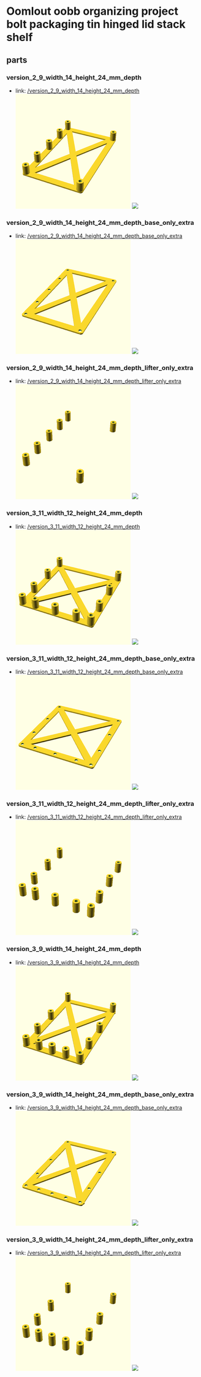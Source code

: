 # Oomlout oobb organizing project bolt packaging tin hinged lid stack shelf


## parts

### version_2_9_width_14_height_24_mm_depth
* link: [/version_2_9_width_14_height_24_mm_depth](version_2_9_width_14_height_24_mm_depth)  
![](version_2_9_width_14_height_24_mm_depth/3dpr_300.png)  ![](version_2_9_width_14_height_24_mm_depth/image_300.jpg)
 

### version_2_9_width_14_height_24_mm_depth_base_only_extra
* link: [/version_2_9_width_14_height_24_mm_depth_base_only_extra](version_2_9_width_14_height_24_mm_depth_base_only_extra)  
![](version_2_9_width_14_height_24_mm_depth_base_only_extra/3dpr_300.png)  ![](version_2_9_width_14_height_24_mm_depth_base_only_extra/image_300.jpg)
 

### version_2_9_width_14_height_24_mm_depth_lifter_only_extra
* link: [/version_2_9_width_14_height_24_mm_depth_lifter_only_extra](version_2_9_width_14_height_24_mm_depth_lifter_only_extra)  
![](version_2_9_width_14_height_24_mm_depth_lifter_only_extra/3dpr_300.png)  ![](version_2_9_width_14_height_24_mm_depth_lifter_only_extra/image_300.jpg)
 

### version_3_11_width_12_height_24_mm_depth
* link: [/version_3_11_width_12_height_24_mm_depth](version_3_11_width_12_height_24_mm_depth)  
![](version_3_11_width_12_height_24_mm_depth/3dpr_300.png)  ![](version_3_11_width_12_height_24_mm_depth/image_300.jpg)
 

### version_3_11_width_12_height_24_mm_depth_base_only_extra
* link: [/version_3_11_width_12_height_24_mm_depth_base_only_extra](version_3_11_width_12_height_24_mm_depth_base_only_extra)  
![](version_3_11_width_12_height_24_mm_depth_base_only_extra/3dpr_300.png)  ![](version_3_11_width_12_height_24_mm_depth_base_only_extra/image_300.jpg)
 

### version_3_11_width_12_height_24_mm_depth_lifter_only_extra
* link: [/version_3_11_width_12_height_24_mm_depth_lifter_only_extra](version_3_11_width_12_height_24_mm_depth_lifter_only_extra)  
![](version_3_11_width_12_height_24_mm_depth_lifter_only_extra/3dpr_300.png)  ![](version_3_11_width_12_height_24_mm_depth_lifter_only_extra/image_300.jpg)
 

### version_3_9_width_14_height_24_mm_depth
* link: [/version_3_9_width_14_height_24_mm_depth](version_3_9_width_14_height_24_mm_depth)  
![](version_3_9_width_14_height_24_mm_depth/3dpr_300.png)  ![](version_3_9_width_14_height_24_mm_depth/image_300.jpg)
 

### version_3_9_width_14_height_24_mm_depth_base_only_extra
* link: [/version_3_9_width_14_height_24_mm_depth_base_only_extra](version_3_9_width_14_height_24_mm_depth_base_only_extra)  
![](version_3_9_width_14_height_24_mm_depth_base_only_extra/3dpr_300.png)  ![](version_3_9_width_14_height_24_mm_depth_base_only_extra/image_300.jpg)
 

### version_3_9_width_14_height_24_mm_depth_lifter_only_extra
* link: [/version_3_9_width_14_height_24_mm_depth_lifter_only_extra](version_3_9_width_14_height_24_mm_depth_lifter_only_extra)  
![](version_3_9_width_14_height_24_mm_depth_lifter_only_extra/3dpr_300.png)  ![](version_3_9_width_14_height_24_mm_depth_lifter_only_extra/image_300.jpg)
 
